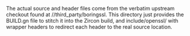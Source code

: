 The actual source and header files come from the verbatim upstream checkout
found at //third_party/boringssl.  This directory just provides the BUILD.gn
file to stitch it into the Zircon build, and include/openssl/ with wrapper
headers to redirect each header to the real source location.
